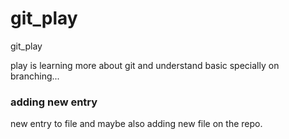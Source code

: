# git_play
git_play

play is learning more about git and understand basic specially on branching...

### adding new entry
new entry to file and maybe also adding new file on the repo.
